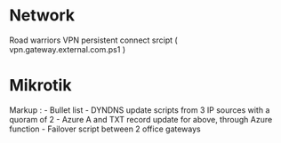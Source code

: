 # Network
Road warriors VPN persistent connect srcipt ( vpn.gateway.external.com.ps1 )

# Mikrotik
Markup : - Bullet list
	- DYNDNS update scripts from 3 IP sources with a quoram of 2
	- Azure A and TXT record update for above, through Azure function
	- Failover script between 2 office gateways




